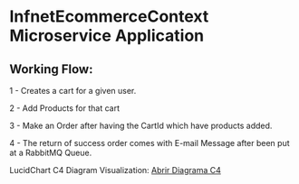 ﻿# InfnetEcommerceContext Microservice Application

## Working Flow:

1 - Creates a cart for a given user.

2 - Add Products for that cart

3 - Make an Order after having the CartId which have products added.

4 - The return of success order comes with E-mail Message after been put at a RabbitMQ Queue.

LucidChart C4 Diagram Visualization: [Abrir Diagrama C4](https://viewer.diagrams.net/?tags=%7B%7D&highlight=0000ff&edit=_blank&layers=1&nav=1&page-id=qDtYI1vaA1RYZGlG5vBR&title=arquitetura_c4.drawio#R%3Cmxfile%20pages%3D%223%22%3E%3Cdiagram%20id%3D%222FMiQvffC70BLagyPxaL%22%20name%3D%22Level%201%20-%20System%22%3E7Vpbc6M2FP41foxHgMH4Mb4kaSbdzdSZtulLRwYZyAKiQr7tr%2B%2BREOa61HY8GzdjJrGtT9KRdM7RxyfsnjGJtvcMJ%2F6v1CVhT0futmdMezpc9gDeBLLLEM02rQzxWOAqrADmwXeiQKTQVeCStNKQUxryIKmCDo1j4vAKhhmjm2qzJQ2roybYIw1g7uCwif4RuNzPUNtEBf5AAs%2FPR9aQqolw3lgBqY9duilBxqxnTBilPPsUbSckFN7L%2FZL1u%2FtB7X5ijMT8kA7Tt7%2Fsvx%2FN%2BOHu%2B9P68Sv%2B3bOmN8pKynf5gokL61dFyrhPPRrjcFagY0ZXsUuEVQSlos0TpQmAGoBvhPOdCiZecQqQz6NQ1bo49WV%2FUWguI58TXTGHdMxdV%2BmAmUd4RzuVcGJhpQGUk%2B4JjQhnO2jASIh5sK4GHqv88fbtChfDB%2BVlWaSLN5GBsJgQO8SHTCOslqSDLzhS9mcOjSIiVqijySrlYJ7lrV52iWr1DCZonONTkjosSHgAUKUabXwqQp2KHUOD2JPbBF4WK7EyHLvCoUSMxX0SwECIMjG9fmY6xAsSZiZ7uhWCN8dLGvNKZlj%2FrGhecZPK2N5CA81KtkUlfPLUu7SyKABTrV4380rw36LeAbBs5CrsBus9ZGbGpJPAmDkt9S23y6fAuowdu1qta7XKikNDyipWerrhyKutr1kNbMU%2Fbb6oL1P%2Fr02ul%2FJdkUJpw5c2phhN7VqtslHFRt%2F4ASfzBMs9uQG6Fx2CMJzsV2sg27gbmoCnnNFvpFxjGZo5UUOU8KW8RA8fy5yPtp64k%2FSdQT%2BRyQ0zH%2BMw8ETGO8ARsEuMMWxFPHMDruadQMpzudVMkR6oDy6cIPkvsmMCmCZKCq9iwyqoAK0GtmF6C9hqsjo2%2FAGJEkgqvJBBQF00uCaMk20ncanam6GtbjXqZnujoZFCNsW9S8%2FvUH75vpV3PYLvoKgo7wT6u49wIBJxTiQ3zfLiLuUkavLgnC75BpzTaNKgRGEwLVlcBxhe1XBXrvvsXGd0cl0hXbQfMFqJDWWijLHzzZPdctaKaUya1GdP7MHI6iC4Bodh5uRci9ooc2hYQ1tvkl2dORrkpzfZr40R9zTVpES9jScvgjtLmF4l1HMQ6GBYI9C9zi%2Fz56CNP%2FV38%2Bdhgl2dp9Y4XOVMSiTpMuquHMgD8JCOVqkQk0r3OZhxeSCJceyRSPhHNspqE7zLINkgr285FDxlvFneIY2cFr4O4PB0qyqiwHWzM0Nn0nbGT53sVOfiPHVEXC1z1B%2BVLrMWZVtUmxrSkTHSTKQfHcrDYmd%2BxGGLbAP%2Bp%2BjeN1XptVQz3SrLsrArFeBoEcCyRVglVjm0QYzYrmRVFF%2FzzqJQ2JWlXblUt3z6CdA68ASo6ec%2BAqquzyKNy4lWV2BmXVdlc1X9avm0n8jpKablpFfww28Eu%2FvdPudUiqgp5vgydnnXTjnD1of7hF0JiUqFUyOdN6HLZUqODOFxCvn2%2BRehY2%2BTJARnZ3LpdFn8zOhaPkkDZVx68rBcxY5oBDHmu71afnh5eZ7D5B%2FnX79cRfPnF83WB4lmDVnaGJ0omq3W5wxTE420q2j%2BiaLZRhcvmocfKbzyz68VEXa48Cq0VkVpFcLrGK11pkfvhwov49y66136e3Q5%2BhudngZaNQ2GH5kHxoF5cHb9%2Fa48yL9bLInk2lPDixXGo3MJY9TXTH1QJe7%2FjTTOTzFneFrcYumqdT%2Bz1tW6vw27PiG%2Bit1jxK6l%2FTyxC8Xi5yIZpxa%2FujFm%2FwI%3D%3C%2Fdiagram%3E%3Cdiagram%20name%3D%22Level%202%20-%20Containers%22%20id%3D%22t_HkD3Pp-2Kj0pW0BcLJ%22%3E7Z1bd%2BK2FoB%2FDeuc8wDLF2zgkVvSzkpaEmbaztNZwhag1liMLRLor68ky1eMY4gBU8RcgrdkXbc%2FbW3JSkMfrraPHlgvn7ENnYam2NuGPmpo9KOY9AeT7EKJqQeShYfsQKbGgin6GwqhIqQbZEM%2FFZFg7BC0Tgst7LrQIikZ8Dz8no42x0461zVYwD3B1ALOvvR3ZJNlIO0aSiz%2FCaLFMsxZVUTICoSRhcBfAhu%2FJ0T6uKEPPYxJ8G21HUKHtV7YLsF9DwdCo4J50CU5N%2BDZn6w9aAwHWHBJ6w29TJO1fwErUc0JDcQuFbpMJIK%2F7taZ4EA%2Bgr7loTVBVMSDkwJNwXOWK7%2BjFdzigBnVCx61oZkOLe5gjl1WOJ%2FsREubPzY4DGj6XA%2F6NIJqrrdxIP22ED95KrNYYIjqaEYYSJtilr2ByoKc02IbvUUiI0iMV54mZowS9ybjhUXwihI7trZqUW1FKhZ2sJdKpaHpFv%2Fk3WukOyzVPnltka2mllA66L9up%2BiL%2Fvit87VpPY%2Bfd4OfmmqkzJGSxhXVlmTFul4V5RdPuMqubeAvIUtZoRfvS0TgdE11lQreKU3YDchxhlFtdaWrP3QMKveJh%2F%2BCyRBTV42hyCIhn%2FMPu2MJuC6vtgsGqpbVbgUaSks%2BAA5aME226JME6Z2DFSRgbCMiyr3GyCX82TGYeigt2oRDhf9j2jGkMpVdCXla1kkLhUDNCPNkWo4wN8l03vSvPvAgVSow452gRN2YhIWAwBv0CNwmRKIjHyGmreDtaBQR2tEFyATKm21TCN5jMGoh%2FpZJKHaFEAgALaLEY17RL0J9wktBsBNoNnh42GfYkKoGQC7t4DAIWkuX6spCVKg%2FnbR%2BGX%2BlYUPswYOwe4SsHIDruQd%2FbKBPdYMKXJu3sM8ubEAAG6mWHt4slnzM4peQDQzI8rAPvTdk0YHt5vnISxFI4va8HW6OTfbnKtzUCrlJNce1OR3VA3QsICtXqAGw%2FlrwZEIiutiF%2B1jV9L426hXAc4%2BPwLPC3JRcHI87o%2F5oH6RZKu2BVdsnax5tIwTu41bLY3AtuJyQaWlYVwFnLQNnI4fN7Tw2axdm8zefEVh5Bi41nVesxmcjtchqlchK8Xc%2BgSuJ3fvFri6xK7FbEXZVNY3dyG1RO%2BwOgXdG0gapp6A%2BZM4bbipvAgxbPA4TMx9M8tqGDiQwsqGBzS1pD9sbXj9uO8exHeSTOJxZ23MPr0QU%2F1%2FgcZBoPxXtbYl2ifaK0K6b10P7nrP3d7PvrBH48mL%2F%2BvL3vN%2F54%2BeJ3VSFbz2h4tBewKm4xB5Z4gV2gTOOpYP4IWDqEsd5wngtdOpPSMhOaCPYUPqmHgy4ReQPdnvLEFffEyGjrUiZX%2BwSFxPoIdoMTNtHgYpTXPeZhz5%2BjLjsAbFWCe5zabMlMmOX35NhcXb8ape8ymZ4UCd8vPGssAHzsGIE8Wjh2IBW0CGi41kvFKqYBx1A0Ft6iSFPXcStE%2FZUJyd7vZbRUdtaN%2Fi%2Fl1LUtpHRv6DcIo2MCkaFytPKI5cQwO6807kpoaF%2B5HtbB%2Fn5%2F2EWhceLFloQPhTOOFEitjo0R94KiBUKblHwezL%2BOGk83K%2FxYEjjQRoPFRkP5s3MCyfRNOpc2H4K5msC2vGsDblzHCFZYvdesWtK7ErsVoTd7hXnbMdh93EFEFP1aWCpjsPLxOpEksVTPCfvgEE2E2XfSKYJ%2BokU3xBbiBbZ3Tplb4Sm19yLU6EL7Ch8dofdds%2BsEp8d3ex0NYnPy%2BFTU9ppfjbzdvhckZ8xEF%2FBbIbI8wsVv2zgBkb2a2y1ljNi44QOADVMnrYBYTt5IEOp3%2BBLES4maI4sbsPG3gdIrMuuQoR4rIS1iRYLzFoTrBgY3Jm%2FjjKUNu5xVC42csPNidbOQRTPns5wKNBo8Oby6KMRaKSPN%2BxJ%2FIjdswD0T7NQkPb7nm4Zh8jWjkF9adO49E7L0wldNXfPsNNS7WQ4rNd2N8%2BvwvF6LufBhBUi4axNLPU20uvFIZcD5%2B4PRm3WYEtkLRPm8H%2Bfp%2F9jTyuLuKDKtghvoE8YZB75jAuZh7EFbLmufMf81uVWTWllV7dn6IrO4XIry9ErSxddWS6zInyw%2FT9cxNXFKunHq7jiBbXqVnEPdM1xI%2B04duGc762GcTiIinH2RQyj8ZgYjbBsUJS7re56VOzJUVGOilWNinqn3r77hDP%2B5Yn54aH3xqcko8GpvqfnKU1qOn79bfx6kMt80wsNek6%2FNaaM%2BBtm0sl0lzjOt1s%2B5WO6oD9JNzu9aKmgGn9SFFX6k0q8pWDU1p3Un%2FzM4NZfrx3hVs%2FBL18AnVp4DQdM2YAoDo2UvK9o3fQSyExAKCdV2nOkKfSaJevAOTlAjX2rN4dsx%2BL49CIJgqe6qAjPH3LrmBXLrJn4AbWiAwbUlM2nKRkoRZPNDFZM%2FtknU%2FD5kHsht3hL6gP2wNImc%2FpCPMOE0FlWmAp3cWZLRKuG3MVXPoNWYkFouLIKTgChVGQJdmnTtXOMVkyosZAwWhMbo9nCAnAXDkzslh64%2BEk8IBHbJ8C2g3wVXjEHv%2FfD01WYRBy%2FksgFbtds1hhc0Gw2nk%2Fnyq9QDDo8Ci2juCOCNfTGbzBgNs9p5mNnQ2A%2FNtil2V3ljpnMgq%2Bm7w8Nak%2FPGRt6nQs5ozrX8EVV9ZZDKX9VbrVzXjo4fIpA7bxVDx4lZrCEQkeKE9xWv21g68v04LQo58QhK05S8TBVA1oI6K%2Bx66MZchDZSWfVHc%2BO5O5%2BOWhWNWjuHbYRnXpUmxWc7i0PmjV57U%2FdH4GLRupajMDSSym9lLUeh4vXjKSX8n69lNkX7uvmpZRolWitNVoDL79kq2Trh%2B8jS7ZKtkq2HsNWubou2VrupWPJVslWydZj2KpJtkq2lntXQsJVwlXC9Ri4Fh93LeF6x3DNbrm%2FJFxLHnHabsh1zPLnpR5Uio%2FfjmuUW%2BsU6Z19rbOkehhSPS6iHu2S6tGrl3pcZ%2Bvg7XSrWfapr9lj35P9WkxzrWzHarXq2KiC1%2BlYNdWtrY5xSs%2Be3mtqDmWLNiZVfMw41UawS0QQRnKccuYUck3NOD6p2hkZFQjSjBWi8LjxkjqiXXPMD79%2FT43%2Fp4z5aV07SdUuf2BCwelW9YFI8ZxBtFN1VmBKIzqfUYmr7nbMGTKKZgp16ezi34FRWWffVh9dakdqyT4qNsPvtI9qBs3iDeN32kehHV2TTtL1a5o%2BicHt0%2F4OLdX76im9nzJ%2BLAf4PrIy9o%2F6OfvnRpXkyi7TWinJ6b1fdi5WOcZPmosZ2QNDhWf%2F4UD8nlYY%2FzwzN%2F3f4q29qmLm%2BXaKNPjKmqlGb5SHv55MKVbNtlYY%2F0yqeeVfpVcraJ5%2FZL3aPOZEFe5lVFIrVmGzUxj%2F0yr8tP32%2BjD6%2F0JfvDVn42mz%2Bf7FbV7HdZrrBPmEDyTjgq2rB%2FZSJh87wwBjktQUD6yXz9hmm3vG%2FwA%3D%3C%2Fdiagram%3E%3Cdiagram%20id%3D%22qDtYI1vaA1RYZGlG5vBR%22%20name%3D%22Level%203%20-%20Components%22%3E7V1bd9q4Fv41WeeJLt8NjwmQTNc0LQ3tZOapS9gCPGMs1zYE8uuPZEu%2BY24GG6K0M423ZVmWtr797a3bndxfrJ884M6fkQntO0kw13fy4E6SJEHp4X%2BIZEMlYleIJDPPMiOZmAjG1jukQpZsaZnQzyQMELIDy80KDeQ40AgyMuB56C2bbIrs7FtdMIMFwdgAdlH6apnBPJJ2VSGR%2FwGt2Zy9WRTonQVgianAnwMTvaVE8vBO7nsIBdFvi3Uf2qT2WL1Ezz1uuRsXzINOUPIAmvxL6gOnsIEB5%2Fi7oZerMuUrWNDP%2FOlDD4uegYM%2FaEFylIT70WeW8MfGpQn7yAmA5UBvbCAXPqClYwJvw9Ldu65tGSCwkJNLHqWwwQQrSHjnTtJsXO6HKQpf5gcbWuXa7yViNzp%2BqBD3OIGouevkJv5tRv8Nc5nkBaa1Ks01gOugA2xr5kTZ2nAalGWr0tqRVJYjrtkw0%2Bx7sLTwbiyLvqrWIqlRqdJVjAunDraVT0opi21Lhv7369p7%2FfX1afo4MWZPk44UK2GsXEnhJI80LSTPi7QxaOcUyfXb3Arg2MWahSVvuO9j2TxY2DS5Cfx5%2FCzwDPoo1lCclWXbfWQjDwsc5GD5gx946D%2FIhHeSrIU%2F9L0pefSD5aEiPQDjv1lYzlx%2BtDIHYU3KDyvoBbjK7HsqnqAgQIs4F%2BThrpEvEf40y5n9QPjDBkIiIJ8k0A8cgSCAHsmwi6tOwdIFDMDQtAL64R4KQAAmYY2Sh1zoWTgJJO%2FxcOcEzsyGo0T44KAvtIMIrHQjYJrRe4Xww2z0ds9gjUgo7qXeAtcucEx6gV%2Bz9HxrBV9g1JWiJLiM9AlSThdZDi7AcIX7PcsXTHxkLwN4HzdenDJEEZUopPCJdI%2B%2BEP5HNLEfCstkelEokiuWQ1ZYJtPVsizFknfnZVKJsDTLkncLuULiv0xfmT2Q4u6WBmMKskT34Doloh3uCSLc6gQ5hdhYRk9QS8ns5FtidRSNyuYpi6Ow5wBF91mcc2IM8C%2B0j7NLah7KbYtm%2BYPX5W%2F5r18Ifv%2B5mn8T4brTpWYsgQhoYlNJL5EXzNEMOcAeJtKHBESITiVpvqCwYxGV%2BhcGwYaqGFgGKAskcG0Ff6d%2B%2F4dkRdotuhysY6XHF5vURapbRf1k6a1iRMrA0wGN6aOlZ9CPnwAdwIG8en%2Fqut7o86%2FZtGt0GEMB3gwGFXWpR%2BlIBVaqhgdtjPSrLBc5oKH3a1mxRU17eMtmGjPTzE20rChfqGkP43cPj48VXC6%2BBY25gw3hjGLQ%2FXj06evwB77XRx5kqQbQNzzLTUjeEyTlAKGiefD3EvrYRmABtkKksn1yYWJLSOpvjvVmNg9ZfHgJCVW2DA9hArqyDEz1L0YUSyneQWQuy8zCisWZhaWIJEl9VlI1WjSv6iWH1oJYVQs0FyNmVklCeaiRP1s4cbrtM%2FVWVkdVjHR7J9uTke5goHnCWk0Y05wUV4Ek30uDXpF%2BTsOfFME0oBMxt4TjhvSwQGiFoT64H5RQRELL0hSRE6xBPXSqp2f5VEfUi4xKUkoYlXg6ozrK%2BSZw7CHbTuFxCqoXLlZV0sd2Q3U%2BmwJgv8BgiR0XSVhGb7acKfIW1Kfk8HtG%2BD07hB7i1O%2BA0IMgU5Mfho%2FScZCplSGmJHS1fo8j5uUQU80Cpii2FS9HYMNDlLcWooTv8pOvj%2B5%2FubOh0H2RvRd5fBAh5CFKHqLk9uCsIUql154Y5Vz4%2Faqr8z8m4PPU2HwRbXXtx9GXZiJZYSMkwSx268hQ1pHRq1IclYrRq9L6U5qKS5a3Jg2TroC9hMxzAWYSWxoHYVhKGITBpZKGp1iVbqwCD81D78IyzUgvKpnmIGdy1NIGqtTSLDDexSMA%2B3dIjA%2By1Mv0SZr33i1E8x6Rj0t7y9kn0HTqw6DQonGJTo9QJqRuHEUCL%2B0E0wLwAOT1eMDbsY57wB%2BO8dThAUtX4wJ7yFwa3AW%2BKRe4M5K%2BrUfTgTwC79a3kYP1csldYO4Ccxe4PS5wT2u7Cyx9eBe4FEf3dYHVdrnA3Rt1gaUaXWBJ6Wb6JGvr6%2FOBY1bXwFgwWAErbAdc2KgcRMvCaTqT5YZ7xVfjFW%2BHP%2B4VfzgSVAfl6V2LV%2FyN%2BAjcJ74ln7h8ki33iblPzH3itvjEoiLvdIpV%2FTxO8WEGIia7dMplaDD8Iyh2boxqO6sueREn0VdAokvtDifRHxM1a8FIrTkWvd8ysOueO4ObxttEOans8p%2F0vSSr8GqTvmrNasHtc7qbCEmWqonarJpwLakOcLdES7QmteTk1cK1qkm7Fqg2pibd39%2F8yevbnxPzZdaZfN%2B8j57HzS4qT6nGcWhSbL9MW6e0SMqokXiMGu2lGlWrzRtYuxw%2Bir1%2BsEkloKSyOO7CqFJPzFIlWclthZN7QIo33Sl%2FAP8SlWHPQZv9VJdOu0yNzEXroPvAI54GWBDG70x8N2y7NgzQSeVqVNUx6xifE7WulmmeU8fnaM4dJRd1yGZw%2FuG6vgdBAJl3H4cKzhBF4OGDWwgf6Cld5uEDHj44JHygy20PH%2FSapXJnCh8cRdVyviAmBOHIx11q2AjLHi2bDZgUiSR0TPaMYQPft4xISB8S6yaEVcuGmuaDem4Amo0lbOODmlKZ%2FmQ6WE6eGTNK%2BGDMD%2BK1LXlW2EY6WNW5T6eDHeGToPfOwwfFBihgSPb5hINbn3BwyMgPn3HAZxxw8nvWGQcY4xqbhn%2BUgTh%2BTetBMw38%2F5FE4St5qOCaQwVRKJbHCj4cXNYCjkpzsYLD0HG4AJbN%2BfPt82eF82fOnzl%2Fbg1%2FVoWd%2FFnqlVgIqSkLcT4CPYZOuJ6SvWnq4f4qCd%2BXcAk5jb5yGq1yGs1RcyDXhZqtH4QTGx6Fa%2B8g3FEz7SqnSV1%2BRuZRw2eSmJt5ru6YTiWKYuUD5xk%2Fi4eSMvOpiGEeJavRP%2Bc3Kr%2BKwTOxztEzqduTMq3DZn6eOHomynL2kfMPnj3F3C7cyiKmehs%2FgIsi0xujafAGwt0uskl2UrqVRc4eoa%2B7dkbXCuaWyaX0GBEj%2FDk363tdu4uB%2F%2B9E1UfLofansJbe%2FTqPETmI9HX7XaVXEkk4%2FtgQXdb0rsRZX6Osr8n9Dwq2s1ThG125der5XQnpS1O%2BFANsB%2BlTi6RvO%2FjUSfpOOP8rsZ2Plk1M4AuYTKzg%2BTtLkMTMy0LoxVhK%2FvmC5c0Au4Cm%2BH8L6PvkkF2yjVC4o1BoxwgZYu8SPES2HXrEqOYix7cmlm0Fm08XNdXMutZiqlP1GEVg8vO%2B2hmO2W3UL3M2WOmChGqj7s9BqOrGxrYwrHkE%2B%2F3UtmSmRYLgkZrivk4AYZfpn0QA%2BWXCBFnEPP5AMWbxDwoP7X2iWIEK1G%2Fg6zbbeTZTS6gmd5qNJjdotEsVWrqJSA2ZzykrOcvd1Vpvu7djzAVs934K0vB6%2FBPXRtYay9ux0HIv1dj3YIwr0Ax6TEcqVJYLodAxLDc%2BU8EPQLD0SxWq8ZhZlfLXsf5Q0NmhGCxiRuvvxIiZqkql2V4ugMb2uzvf4OhP14yWMORV6bLsnA%2BN1s6n%2Bcjox4yR1UCuC3sZSVrbyHWj24%2B0ahi0Duq07yLCy%2BxedNwiwm7eIRR3jILqlenPs6dE8cCzaE8JekRV64c%2Fq%2FpiPVSuK2Y5Vz2Dn5fa6j01mPn9CyVuYcsOHliSQ0Oyz2Oc1Xj48tfwZSuLY4cEPFuGh%2FyI8pFQbLInCY%2Byfrgoa%2Fm5DJWscFeU9YIRVVnTe%2FFYaz0R1Tgpj6imwZfNEFYa5Hilusr3q6yV5FWRt52n5jQWHysvjVbgUTdxak6d58YqUjZ6JZ1GpDhz4szpQzOn6hVunDl9QOZE7%2BajZZdkUhxaObRePbRWD1VwaP240NrLHzyjcmjl0MqhdW9o1Ti0cmjdb5CXYyvHVo6tB2Br9XbfHFs%2FLrYWDqxo3%2BDKdR%2FMcr7ze7a2%2FlHbBmzHjdaMpbCBgVsbS6nxgJOupmRnpdCWPnYsJTe35ZShlf3a%2BCY3DTm9rx%2B5BmX7dNs9Or%2FWqs7Pdq64tc5f24Yc2FJ1a%2B375%2B%2FsbPX6lfd2MdPXW7ZavGRu7BX09pjI3lhvZxpfR3eXez01099PnDdxcVsviqUtd%2B7uf8FNHhKoEUQ5BTbCJ%2B1wvDkeA6SmMGDLfHYlNwFe7OVcyeiL6GOJ4h08017On3TdldP57X6gV%2FNU%2B3KwK%2B43dhtgxwKkNYCdJuq9TMuorSc3SpPkps5zh2s4MbYOenPSqmn1LNB2KCDpOXhRhB0rf1Sp8oHz4BHbpCCFR19RYE03MSDFa3HZsl%2B2qFsA0yAUuMAy71JrdZsFLeUA0FLqAq0Opmh6r5tpv86JPlmsF6W5ngJqZNMjhIJ0cg%2B482dkkkYa%2Fh8%3D%3C%2Fdiagram%3E%3C%2Fmxfile%3E)
